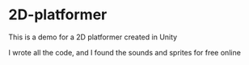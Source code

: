 # 2D-platformer
This is a demo for a 2D platformer created in Unity

I wrote all the code, and I found the sounds and sprites for free online
